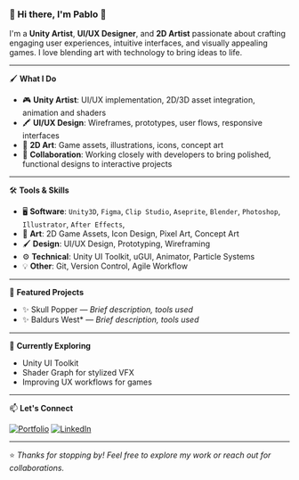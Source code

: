 ### 🎨 Hi there, I'm Pablo 👋

I'm a **Unity Artist**, **UI/UX Designer**, and **2D Artist** passionate about crafting engaging user experiences, intuitive interfaces, and visually appealing games. I love blending art with technology to bring ideas to life.

---

🖌️ **What I Do**

- 🎮 **Unity Artist**: UI/UX implementation, 2D/3D asset integration, animation and shaders
- 🖍 **UI/UX Design**: Wireframes, prototypes, user flows, responsive interfaces
- 🎨 **2D Art**: Game assets, illustrations, icons, concept art
- 🧩 **Collaboration**: Working closely with developers to bring polished, functional designs to interactive projects

---

🛠️ **Tools & Skills**

- 🖥 **Software**: `Unity3D`, `Figma`, `Clip Studio`, `Aseprite`, `Blender`, `Photoshop`, `Illustrator`, `After Effects`,
- 🎨 **Art**: 2D Game Assets, Icon Design, Pixel Art, Concept Art
- 🖌 **Design**: UI/UX Design, Prototyping, Wireframing
- ⚙️ **Technical**: Unity UI Toolkit, uGUI, Animator, Particle Systems
- 💡 **Other**: Git, Version Control, Agile Workflow

---

📂 **Featured Projects**

- ✨ Skull Popper — *Brief description, tools used*  
- ✨ Baldurs West* — *Brief description, tools used*  

---

🎯 **Currently Exploring**

- Unity UI Toolkit
- Shader Graph for stylized VFX
- Improving UX workflows for games

---

📫 **Let's Connect**

[![Portfolio](https://img.shields.io/badge/Portfolio-000000?style=flat&logo=github&logoColor=white)](https://t.co/nJvAEGNxXv)
[![LinkedIn](https://img.shields.io/badge/LinkedIn-0077B5?style=flat&logo=linkedin&logoColor=white)](https://www.linkedin.com/in/pablo-caceres-gomez/)  

---

⭐ *Thanks for stopping by! Feel free to explore my work or reach out for collaborations.*
